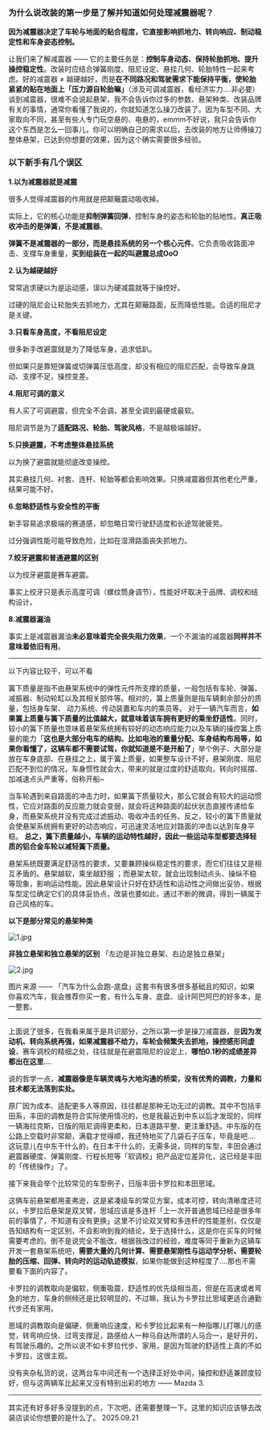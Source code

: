### 为什么说改装的第一步是了解并知道如何处理减震器呢？

**因为减震器决定了车轮与地面的贴合程度，它直接影响抓地力、转向响应、制动稳定性和车身姿态控制。**

让我们来了解减震器 —— 它的主要任务是：**控制车身动态、保持轮胎抓地、提升操控稳定性**。改装时应结合弹簧刚度、阻尼设定、悬挂几何、轮胎特性一起来考虑。好的减震器 ≠ 越硬越好，而是**在不同路况和驾驶需求下能保持平衡，使轮胎紧紧的贴在地面上「压力源自轮胎嘛」**（涉及可调减震器，看经济实力....非必要）谈到减震器，很难不会说起悬架，我不会告诉你过多的参数、悬架种类、改装品牌有关的事情，通常你看懂了我说的，你就知道怎么操刀改装了。因为车型不同、大家取向不同，甚至有些人专门玩空悬的、电悬的，emmm不好说，我只会告诉你这个东西是怎么一回事儿，你可以明确自己的需求以后，去改装的地方让师傅操刀整体悬架，已达到你想要的效果，因为这个确实需要很多经验。

### 以下新手有几个误区

**1.以为减震器就是减震**

很多人觉得减震器的作用就是把颠簸震动吸收掉。

实际上，它的核心功能是**抑制弹簧回弹**，控制车身的姿态和轮胎的贴地性。**真正吸收冲击的是弹簧，不是减震器**。

**弹簧不是减震器的一部分，而是悬挂系统的另一个核心元件**。它负责吸收路面冲击、支撑车身重量，**买到组装在一起的叫避震总成OoO**

**2.认为越硬越好**

常常追求硬以为是运动感，误以为硬减震就等于操控好。

过硬的阻尼会让轮胎失去抓地力，尤其在颠簸路面，反而降低性能。合适的阻尼才是关键。

**3.只看车身高度，不看阻尼设定**

很多新手改避震就是为了降低车身，追求低趴。

但如果只是靠短弹簧或切弹簧压低高度，却没有相应的阻尼匹配，会导致车身跳动、支撑不足，操控变差。

**4.阻尼可调的意义**

有人买了可调避震，但完全不会调，甚至全调到最硬或最软。

阻尼调节是为了**适配路况、轮胎、驾驶风格**，不是越极端越好。

**5.只换避震，不考虑整体悬挂系统**

以为换了避震就能彻底改变操控。

其实悬挂几何、衬套、连杆、轮胎等都会影响效果。只换减震器但其他老化严重，结果可能不好。

**6.忽略舒适性与安全性的平衡**

新手容易追求极端的赛道感，却忽略日常行驶舒适度和长途驾驶疲劳。

过分强调性能可能导致危险，比如在湿滑路面丧失抓地力。

**7.绞牙避震和普通避震的区别**

以为绞牙避震是赛车避震。

事实上绞牙只是表示高度可调（螺纹筒身调节），性能好坏取决于品牌、调校和结构设计。

**8.减震器漏油**

事实上是减震器漏油**未必意味着完全丧失阻力效果**，一个不漏油的减震器**同样并不意味着依旧有用**。

--------------------------

以下内容比较干，可以不看

簧下质量是指不由悬架系统中的弹性元件所支撑的质量，一般包括有车轮、弹簧、减振器、制动轮缸以及其相关部件等。相对的，簧上质量则是指车辆剩余部分的质量，包括身车架、
动力系统、传动装置和车内的乘员等。
对于一辆汽车而言，**如果簧上质量与簧下质量的比值越大，就意味着该车拥有更好的乘坐舒适性**。同时，较小的簧下质量也意味着悬架系统拥有较好的动态响应能力以及车辆的操控簧上质量的能力「**这也是大部分电车的结构、比如电池的重量分配、车身结构布局等，如果你看懂了，这辆车都不需要试驾，你就知道是不是开船了**」举个例子、大部分是放在车身底部、在悬挂之上，属于簧上质量，如果整车设计不好，悬架刚度、阻尼匹配不到位的情况，车身惯性就会大，带来的就是过度的舒适取向，转向时摇摆、加减速点头严重等，俗称开船~

当车轮遇到来自路面的冲击力时，如果簧下质量较大，那么它就会有较大的运动惯性，它应对路面的反应能力就会变弱，就会将这种路面的起伏状态直接传递给车身，而悬架系统并没有完成过滤振动、吸收冲击的任务。反之，较小的簧下质量就会使悬架系统拥有更好的动态响应，可迅速灵活地应对路面的冲击以达到车身平稳。
**总之，簧下质量越小，车辆的运动特性越好，因此一些运动车型都要选择轻质的铝合金车轮以减轻簧下质量。**

悬架系统既要满足舒适性的要求，又要兼顾操纵稳定性的要求，而它们往往又是相互矛盾的。悬架越软，乘坐越舒服 ；而悬架太软，就会出现制动点头、操纵不稳等现象，影响运动性能。因此悬架设计只好在舒适性和运动性之间做出妥协，根据车型定位确定它们的具体妥协点，改装也要如此，通过不断的微调，得到一辆属于自己风格的车。

**以下是部分常见的悬架种类**

![1.jpg](C:\Users\melon\Desktop\1.jpg)

**非独立悬架和独立悬架的区别** 「左边是非独立悬架、右边是独立悬架」

![2.jpg](C:\Users\melon\Desktop\2.jpg)

图片来源 —— 「汽车为什么会跑-底盘」这套书有很多很多基础且的知识，如果你喜欢汽车，我会推荐你买一套，有什么车身、底盘、设计阿巴阿巴的好多本，是一整套。

----------------------

上面说了很多，在我看来属于是共识部分，之所以第一步是操刀减震器，是**因为发动机、转向系统再强，如果减震器不给力，车轮会频繁失去抓地，操控感形同虚设**，赛车调校的精细之处，往往就是在避震阻尼的设定上，**哪怕0.1秒的成绩差异都出在这里**....

说的哲学一点，**减震器像是车辆灵魂与大地沟通的桥梁，没有优秀的调教，力量和技术都无法落到实处。**

原厂因为成本、适配更多人等原因，往往都是那种无功无过的调教。其中不包括丰田系，丰田的调教是符合实际使用情况的，也是我最近到中东以后才发现的，同样一辆海拉克斯，日版的阻尼调得更柔和，日本道路平整、更注重舒适。中东版的在公路上空载时非常颠，满载才觉得顺，我还特地买了几袋石子压车，毕竟是吧....这玩意儿在中东干什么的，在日本干什么的，无需多说，同样的车型，丰田会通过避震器硬度、弹簧刚度、行程长短等「软调校」把产品定位差异化，这已经是丰田的「传统操作」了。

接下来我会举个比较常见的车型例子，日版丰田卡罗拉和本田思域。

这俩车前悬架都用麦弗逊，这是紧凑级车的常见方案，成本可控，转向清晰度还可以，卡罗拉后悬架是双叉臂，思域应该是多连杆「上一次开普通思域已经是很多年前的事情了，不知道有没有更换」这里不讨论双叉臂和多连杆的性能差别，仅仅是告知结构有一定区别，不会影响到我的结论，至于选择什么，这是你在买车的时候需要考虑的。倒不是说完全不能改，根据我改过的经验，难度等同于重新为这辆车开发一套悬架系统吧，**需要大量的几何计算、需要悬架刚性与运动学分析、需要轮胎的压缩、回弹、转向时的运动轨迹模拟**，如果你能做到这种程度了....那也不需要看下面的内容了。

卡罗拉的调教取向是偏软，侧重吸震，舒适性的优先级相当高，但是在高速或者弯急的地方，车身的侧倾还是比较明显的，不过嘛，我认为卡罗拉比思域更适合通勤代步还有家用。

思域的调教取向是偏硬，侧重响应速度，和卡罗拉比起来有一种指哪儿打哪儿的感觉，转弯响应快、过弯支撑足，路感给人一种马自达所谓的人马合一，是好开的，有驾驶乐趣的。之所以说不如卡罗拉代步、家用，是因为驾驶的舒适性上真的不如卡罗拉，这很主观。

没有夹杂私货的说，这两台车中间还有一个选择正好处中间，操控和舒适兼顾度较好，但与这两辆车比起来又没有特别出彩的地方 —— Mazda 3.

----------

其实还有好多好多没提到的点，下次吧，还需要整理一下。这里的知识应该够去改装店谈论你想要的是什么了。 2025.09.21









